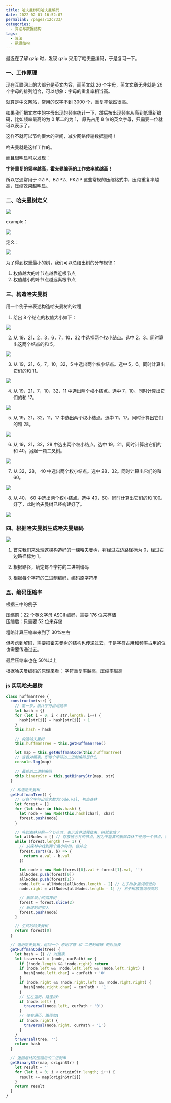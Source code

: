 ```yaml
---
title: 哈夫曼树和哈夫曼编码
date: 2022-02-01 16:52:07
permalink: /pages/12c733/
categories:
  - 算法与数据结构
tags:
  - 算法
  - 数据结构
---
```


最近在了解 gzip 时，发现 gzip 采用了哈夫曼编码，于是复习一下。

### 一、工作原理

现在互联网上的大部分是英文内容，而英文就 26 个字母，英文文章无非就是 26 个字母的排列组合，可以想象：字母的重复率相当高。

就算是中文网站，常用的汉字不到 3000 个，重复率依然很高。

如果我们把文本中的字母出现的频率统计一下，然后按出现频率从高到低重新编码，比如频率最高的为 0 第二的为 1， 原先占用 8 位的英文字母，只需要一位就可以表示了。

这样不就可以节约很大的空间，减少网络传输数据量吗！

哈夫曼就是这样工作的。

而且很明显可以发现：

**字符重复的频率越高，霍夫曼编码的工作效率就越高！**

所以它通常用于 GZIP、BZIP2、PKZIP 这些常规的压缩格式中，压缩重复率越高，压缩效果越明显。

### 二、哈夫曼树定义

![](https://qiniu.espe.work/blog/20220201165430.png)

example：

![](https://qiniu.espe.work/blog/20220201165559.png)

定义：

![](https://qiniu.espe.work/blog/20220201165733.png)

为了得到权重最小的树，我们可以总结出树的分布规律：

1. 权值越大的叶节点越靠近根节点
2. 权值越小的叶节点越远离根节点

### 三、构造哈夫曼树

用一个例子来表述构造哈夫曼树的过程

1. 给出 8 个结点的权值大小如下：

![](https://qiniu.espe.work/blog/20220201170715.png)

2. 从 19，21，2，3，6，7，10，32 中选择两个权小结点。选中 2，3。同时算出这两个结点的和 5。

![](https://qiniu.espe.work/blog/20220201170742.png)

3. 从 19，21，6，7，10，32，5 中选出两个权小结点。选中 5，6。同时计算出它们的和 11。

![](https://qiniu.espe.work/blog/20220201170812.png)

4. 从 19，21，7，10，32，11 中选出两个权小结点。选中 7，10。同时计算出它们的和 17。

![](https://qiniu.espe.work/blog/20220201170847.png)

5. 从 19，21，32，11，17 中选出两个权小结点。选中 11，17。同时计算出它们的和 28。

![](https://qiniu.espe.work/blog/20220201170919.png)

6. 从 19，21，32，28 中选出两个权小结点。选中 19，21。同时计算出它们的和 40。另起一颗二叉树。

![](https://qiniu.espe.work/blog/20220201171002.png)

7. 从 32，28， 40 中选出两个权小结点。选中 28，32。同时计算出它们的和 60。

![](https://qiniu.espe.work/blog/20220201171026.png)

8. 从 40， 60 中选出两个权小结点。选中 40，60。同时计算出它们的和 100。 好了，此时哈夫曼树已经构建好了。

![](https://qiniu.espe.work/blog/20220201171102.png)

### 四、根据哈夫曼树生成哈夫曼编码

![](https://qiniu.espe.work/blog/20220201171625.png)

1. 首先我们来处理这棵构造好的一棵哈夫曼树，将经过左边路径标为 0，经过右边路径标为 1。

2. 根据路径，确定每个字符的二进制编码

3. 根据每个字符的二进制编码，编码原字符串

### 五、编码压缩率

根据三中的例子

压缩前：22 个英文字母 ASCII 编码，需要 176 位来存储  
压缩后：只需要 52 位来存储

粗略计算压缩率来到了 30%左右

但考虑到解码，需要把霍夫曼树的结构也传递过去，于是字符占用和频率占用的位也需要传递过去。

最后压缩率也在 50%以上

根据哈夫曼编码的原理来看： 字符重复率越高，压缩率越高

### js 实现哈夫曼树

```js
class huffmanTree {
  constructor(str) {
    // 第一步，统计字符出现频率
    let hash = {}
    for (let i = 0; i < str.length; i++) {
      hash[str[i]] = hash[str[i]] + 1
    }
    this.hash = hash

    // 构造哈夫曼树
    this.huffmanTree = this.getHuffmanTree()

    let map = this.getHuffmanCode(this.huffmanTree)
    // 查看对照表，即每个字符的二进制编码是什么
    console.log(map)

    // 最终的二进制编码
    this.binaryStr = this.getBinaryStr(map, str)
  }

  // 构造哈夫曼树
  getHuffmanTree() {
    // 以各个字符出现次数为node.val, 构造森林
    let forest = []
    for (let char in this.hash) {
      let node = new Node(this.hash[char], char)
      forest.push(node)
    }

    // 等到森林只剩一个节点时，表示合并过程结束，树就生成了
    let allNodes = [] // 存放被合并的节点，因为不能真的删除森林中任何一个节点，否则.left .right就找不到节点了
    while (forest.length !== 1) {
      // 从森林中找到两个最小的树，合并之
      forest.sort((a, b) => {
        return a.val - b.val
      })

      let node = new Node(forest[0].val + forest[1].val, '')
      allNodes.push(forest[0])
      allNodes.push(forest[1])
      node.left = allNodes[allNodes.length - 2] // 左子树放置词频低的
      node.right = allNodes[allNodes.length - 1] // 右子树放置词频高的

      // 删除最小的两棵树
      forest = forest.slice(2)
      // 新增的树加入
      forest.push(node)
    }

    // 生成的哈夫曼树
    return forest[0]
  }

  // 遍历哈夫曼树，返回一个 原始字符 和 二进制编码 的对照表
  getHuffmanCode(tree) {
    let hash = {} // 对照表
    let traversal = (node, curPath) => {
      if (!node.length && !node.right) return
      if (node.left && !node.left.left && !node.left.right) {
        hash[node.left.char] = curPath + '0'
      }
      if (node.right && !node.right.left && !node.right.right) {
        hash[node.right.char] = curPath + '1'
      }
      // 往左遍历，路径加0
      if (node.left) {
        traversal(node.left, curPath + '0')
      }
      // 往右遍历，路径加1
      if (node.right) {
        traversal(node.right, curPath + '1')
      }
    }
    traversal(tree, '')
    return hash
  }

  // 返回最终的压缩后的二进制串
  getBinaryStr(map, originStr) {
    let result = ''
    for (let i = 0; i < originStr.length; i++) {
      result += map[originStr[i]]
    }
    return result
  }
}
```
